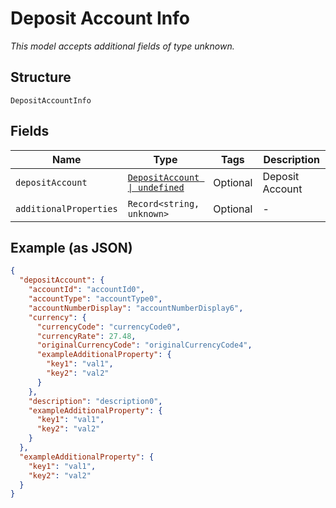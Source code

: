 
# Deposit Account Info

*This model accepts additional fields of type unknown.*

## Structure

`DepositAccountInfo`

## Fields

| Name | Type | Tags | Description |
|  --- | --- | --- | --- |
| `depositAccount` | [`DepositAccount \| undefined`](../../doc/models/deposit-account.md) | Optional | Deposit Account |
| `additionalProperties` | `Record<string, unknown>` | Optional | - |

## Example (as JSON)

```json
{
  "depositAccount": {
    "accountId": "accountId0",
    "accountType": "accountType0",
    "accountNumberDisplay": "accountNumberDisplay6",
    "currency": {
      "currencyCode": "currencyCode0",
      "currencyRate": 27.48,
      "originalCurrencyCode": "originalCurrencyCode4",
      "exampleAdditionalProperty": {
        "key1": "val1",
        "key2": "val2"
      }
    },
    "description": "description0",
    "exampleAdditionalProperty": {
      "key1": "val1",
      "key2": "val2"
    }
  },
  "exampleAdditionalProperty": {
    "key1": "val1",
    "key2": "val2"
  }
}
```

